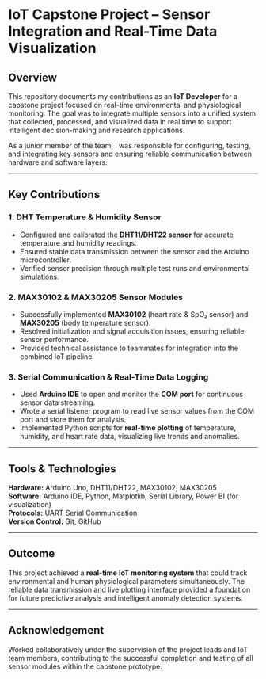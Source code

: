 # IoT Capstone Project – Sensor Integration and Real-Time Data Visualization

## Overview  
This repository documents my contributions as an **IoT Developer** for a capstone project focused on real-time environmental and physiological monitoring. The goal was to integrate multiple sensors into a unified system that collected, processed, and visualized data in real time to support intelligent decision-making and research applications.

As a junior member of the team, I was responsible for configuring, testing, and integrating key sensors and ensuring reliable communication between hardware and software layers.

---

## Key Contributions  

### 1. DHT Temperature & Humidity Sensor  
- Configured and calibrated the **DHT11/DHT22 sensor** for accurate temperature and humidity readings.  
- Ensured stable data transmission between the sensor and the Arduino microcontroller.  
- Verified sensor precision through multiple test runs and environmental simulations.  

### 2. MAX30102 & MAX30205 Sensor Modules  
- Successfully implemented **MAX30102** (heart rate & SpO₂ sensor) and **MAX30205** (body temperature sensor).  
- Resolved initialization and signal acquisition issues, ensuring reliable sensor performance.  
- Provided technical assistance to teammates for integration into the combined IoT pipeline.  

### 3. Serial Communication & Real-Time Data Logging  
- Used **Arduino IDE** to open and monitor the **COM port** for continuous sensor data streaming.  
- Wrote a serial listener program to read live sensor values from the COM port and store them for analysis.  
- Implemented Python scripts for **real-time plotting** of temperature, humidity, and heart rate data, visualizing live trends and anomalies.  

---

## Tools & Technologies  
**Hardware:** Arduino Uno, DHT11/DHT22, MAX30102, MAX30205  
**Software:** Arduino IDE, Python, Matplotlib, Serial Library, Power BI (for visualization)  
**Protocols:** UART Serial Communication  
**Version Control:** Git, GitHub  

---

## Outcome  
This project achieved a **real-time IoT monitoring system** that could track environmental and human physiological parameters simultaneously. The reliable data transmission and live plotting interface provided a foundation for future predictive analysis and intelligent anomaly detection systems.

---

## Acknowledgement  
Worked collaboratively under the supervision of the project leads and IoT team members, contributing to the successful completion and testing of all sensor modules within the capstone prototype.
